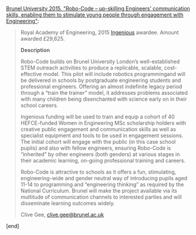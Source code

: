 [Brunel University 2015, "Robo-Code – up-skilling Engineers’ communication skills, enabling them to stimulate young people through engagement with Engineering"](http://www.raeng.org.uk/publications/other/ingenious-awards-round-9-2015#8):

> Royal Academy of Engineering, 2015 [Ingenious](http://www.raeng.org.uk/grants-and-prizes/ingenious-grant) awardee. Amount awarded £29,625.
>
> **Description**
> 
> Robo-Code builds on Brunel University London’s well-established STEM outreach activities  to  produce  a  replicable,  scalable,  cost-effective  model.  This  pilot  will include  robotics  programmingand  will  be  delivered  in  schools  by  postgraduate engineering  students  and  professional  engineers.  Offering  an  almost  indefinite legacy  period  through  a  “train  the  trainer”  model,  it  addresses  problems associated with many children being disenchanted with science early on in their school careers.
>
> Ingenious funding will be used to train and equip a cohort of 40 HEFCE-funded  Women  in  Engineering  MSc  scholarship  holders  with  creative public engagement and communication skills as well as specialist equipment and tools to be used in engagement sessions. The initial cohort will engage with the public (in this case school pupils) and also with fellow engineers, ensuring Robo-Code is “inherited” by other engineers (both genders) at various stages in their academic  learning,  on-going  professional  training  and  careers. 
>
> Robo-Code  is attractive to schools as it offers a fun, stimulating, engineering-wide and gender neutral way of introducing pupils aged 11-14 to programming and “engineering thinking” as required by the National  Curriculum.  Brunel  will  make  the  project available  via  its  multitude  of  communication  channels  to  interested  parties  and will disseminate learning outcomes widely.
> 
> Clive Gee, clive.gee@brunel.ac.uk

[end]
